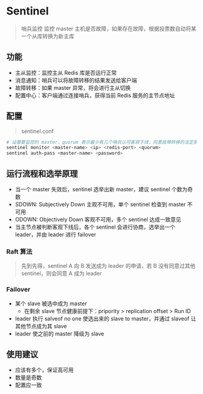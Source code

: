 # Sentinel
> 哨兵监控
> 监控 master 主机是否故障，如果存在故障，根据投票数自动将某一个从库转换为新主库

## 功能
- 主从监控：监控主从 Redis 库是否运行正常
- 消息通知：哨兵可以将故障转移的结果发送给客户端
- 故障转移：如果 master 异常，将会进行主从切换
- 配置中心：客户端通过连接哨兵，获得当前 Redis 服务的主节点地址

## 配置
> sentinel.conf

```bash
# 设置要监控的 master，quorum 表示最少有几个哨兵认可客观下线，同意故障转移的法定票数
sentinel monitor <master-name> <ip> <redis-port> <quorum>
sentinel auth-pass <master-name> <password>
```

## 运行流程和选举原理
- 当一个 master 失效后，sentinel 选举出新 master，建议 sentinel 个数为奇数
- SDOWN: Subjectively Down 主观不可用，单个 sentinel 检查到 master 不可用
- ODOWN: Objectively Down 客观不可用，多个 sentinel 达成一致意见
- 当主节点被判断客观下线后，各个 sentinel 会进行协商，选举出一个 leader，并由 leader 进行 failover

### Raft 算法
> 先到先得，sentinel A 向 B 发送成为 leader 的申请，若 B 没有同意过其他 sentinel，则会同意 A 成为 leader


### Failover
- 某个 slave 被选中成为 master
  - 在剩余 slave 节点健康前提下：pripority > replication offset > Run ID
- leader 执行 salveof no one 使选出来的 slave to master，并通过 slaveof 让其他节点成为其 slave
- leader 使之前的 master 降级为 slave

## 使用建议
- 应该有多个，保证高可用
- 数量是奇数
- 配置应一致
